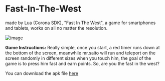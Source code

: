 Fast-In-The-West
================

made by Lua (Corona SDK), "Fast In The West", a game for smartphones and tablets, works on all no matter the resolution.

![image](https://dl.dropboxusercontent.com/u/96757029/apps/fitw.png)

**Game Instructions:**
	Really simple, once you start, a red timer runs down at the bottom of the screen, meanwhile mr.saito will run and teleport on the screen randomly in different sizes when you touch him, the goal of the game is to press him fast and earn points.
	So, are you the fast in the west?
	
You can download the apk file
[here](https://dl.dropboxusercontent.com/u/96757029/apps/Fast%20in%20the%20West.apk)
